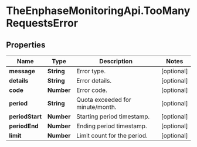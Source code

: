 # TheEnphaseMonitoringApi.TooManyRequestsError

## Properties

Name | Type | Description | Notes
------------ | ------------- | ------------- | -------------
**message** | **String** | Error type. | [optional] 
**details** | **String** | Error details. | [optional] 
**code** | **Number** | Error code. | [optional] 
**period** | **String** | Quota exceeded for minute/month. | [optional] 
**periodStart** | **Number** | Starting period timestamp. | [optional] 
**periodEnd** | **Number** | Ending period timestamp. | [optional] 
**limit** | **Number** | Limit count for the period. | [optional] 


